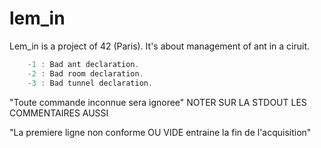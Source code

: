 # lem_in
Lem_in is a project of 42 (Paris).
It's about management of ant in a ciruit.

```C
	-1 : Bad ant declaration.
	-2 : Bad room declaration.
	-3 : Bad tunnel declaration.
```
"Toute commande inconnue sera ignoree"
NOTER SUR LA STDOUT LES COMMENTAIRES AUSSI

"La premiere ligne non conforme OU VIDE entraine la fin de l'acquisition"
